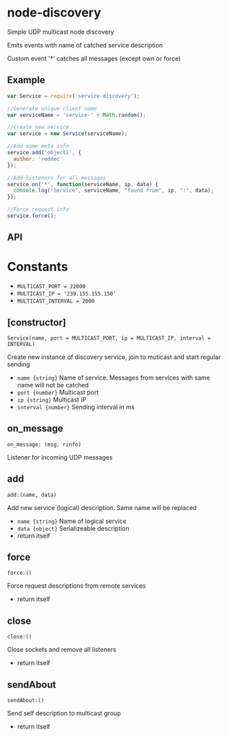 node-discovery
==============

Simple UDP multicast node discovery

Emits events with name of catched service description

Custom event '*' catches all messages (except own or force)

Example
---------------

```javascript
var Service = require('service-discovery');

//Generate unique client name
var serviceName = 'service-' + Math.random();

//Create new service
var service = new Service(serviceName);

//Add some meta info
service.add('object1', {
  author: 'reddec'
});

//Add listeners for all messages
service.on('*', function(serviceName, ip, data) {
  console.log("Service", serviceName, "found from", ip, ":", data);
});

//Force request info
service.force();
```

API
----------------

# Constants

* `MULTICAST_PORT = 22000`
* `MULTICAST_IP = '239.155.155.150'`
* `MULTICAST_INTERVAL = 2000`

## [constructor]

```
Service(name, port = MULTICAST_PORT, ip = MULTICAST_IP, interval = INTERVAL)
```

Create new instance of discovery service, join to muticast and start regular sending

* `name {string}` Name of service. Messages from services with same name will not be catched
* `port {number}` Multicast port
* `ip {string}` Multicast IP
* `interval {number}` Sending interval in ms


## on_message

```
on_message: (msg, rinfo)
```

Listener for incoming UDP messages


## add

```
add:(name, data)
```

Add new service (logical) description. Same name will be replaced

* `name {string}` Name of logical service
* `data {object}` Serializeable description
* return itself


## force

```
force:()
```

Force request descriptions from remote services

* return itself

## close

```
close:()
```

Close sockets and remove all listeners

* return itself

## sendAbout

```
sendAbout:()
```

Send self description to multicast group

* return itself

